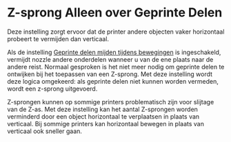 Z-sprong Alleen over Geprinte Delen
====
Deze instelling zorgt ervoor dat de printer andere objecten vaker horizontaal probeert te vermijden dan verticaal.

Als de instelling [Geprinte delen mijden tijdens bewegingen](travel_avoid_other_parts.md) is ingeschakeld, vermijdt nozzle andere onderdelen wanneer u van de ene plaats naar de andere reist. Normaal gesproken is het niet meer nodig om geprinte delen te ontwijken bij het toepassen van een Z-sprong. Met deze instelling wordt deze logica omgekeerd: als geprinte delen niet kunnen worden vermeden, wordt een z-sprong uitgevoerd.

Z-sprongen kunnen op sommige printers problematisch zijn voor slijtage van de Z-as. Met deze instelling kan het aantal Z-sprongen worden verminderd door een object horizontaal te verplaatsen in plaats van verticaal. Bij sommige printers kan horizontaal bewegen in plaats van verticaal ook sneller gaan.